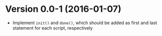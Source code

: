 Version 0.0-1 (2016-01-07)
===

- Implement `init()` and `done()`, which should be added as first and last statement for each script, respectively


